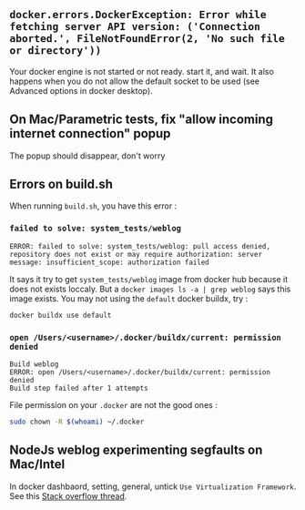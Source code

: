 ## `docker.errors.DockerException: Error while fetching server API version: ('Connection aborted.', FileNotFoundError(2, 'No such file or directory'))`

Your docker engine is not started or not ready. start it, and wait.
It also happens when you do not allow the default socket to be used (see Advanced options in docker desktop).

## On Mac/Parametric tests, fix "allow incoming internet connection" popup

The popup should disappear, don't worry

## Errors on build.sh

When running `build.sh`, you have this error :

### `failed to solve: system_tests/weblog`

```
ERROR: failed to solve: system_tests/weblog: pull access denied, repository does not exist or may require authorization: server message: insufficient_scope: authorization failed
```

It says it try to get `system_tests/weblog` image from docker hub because it does not exists loccaly. But a `docker images ls -a | grep weblog` says this image exists. You may not using the `default` docker buildx, try :

```bash
docker buildx use default
```

### `open /Users/<username>/.docker/buildx/current: permission denied`

```
Build weblog
ERROR: open /Users/<username>/.docker/buildx/current: permission denied
Build step failed after 1 attempts
```

File permission on your `.docker` are not the good ones :

```bash
sudo chown -R $(whoami) ~/.docker
```

## NodeJs weblog experimenting segfaults on Mac/Intel

In docker dashbaord, setting, general, untick `Use Virtualization Framework`. See this [Stack overflow thread](https://stackoverflow.com/questions/76735062/segmentation-fault-in-node-js-application-running-in-docker).